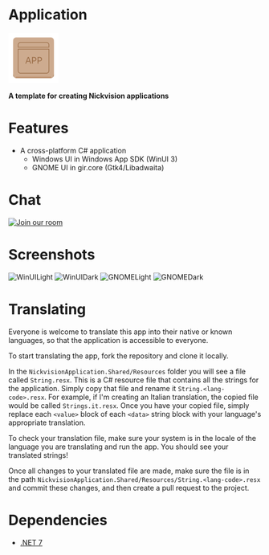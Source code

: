 # Application
<img src="NickvisionApplication.Shared/Resources/org.nickvision.application.png" width="100" height="100"/>

 **A template for creating Nickvision applications**

# Features
- A cross-platform C# application
  - Windows UI in Windows App SDK (WinUI 3)
  - GNOME UI in gir.core (Gtk4/Libadwaita)

# Chat
<a href='https://matrix.to/#/#nickvision:matrix.org'><img width='140' alt='Join our room' src='https://user-images.githubusercontent.com/17648453/196094077-c896527d-af6d-4b43-a5d8-e34a00ffd8f6.png'/></a>

# Screenshots
![WinUILight](https://user-images.githubusercontent.com/17648453/207794202-2ec536e0-106c-451d-b380-2091c2db96bf.png)
![WinUIDark](https://user-images.githubusercontent.com/17648453/207794094-f6e371b0-9c0e-4356-b9ea-7cdca7eb3b05.png)
![GNOMELight](https://user-images.githubusercontent.com/17648453/206729313-01c7f089-2393-49a3-9dd6-a861b7d7c84f.png)
![GNOMEDark](https://user-images.githubusercontent.com/17648453/206729405-d73d5912-7773-451d-941d-297ddf4d9c6b.png)

# Translating
Everyone is welcome to translate this app into their native or known languages, so that the application is accessible to everyone.

To start translating the app, fork the repository and clone it locally.

In the `NickvisionApplication.Shared/Resources` folder you will see a file called `String.resx`. This is a C# resource file that contains all the strings for the application. Simply copy that file and rename it `String.<lang-code>.resx`. For example, if I'm creating an Italian translation, the copied file would be called `Strings.it.resx`. Once you have your copied file, simply replace each `<value>` block of each `<data>` string block with your language's appropriate translation.

To check your translation file, make sure your system is in the locale of the language you are translating and run the app. You should see your translated strings!

Once all changes to your translated file are made, make sure the file is in the path `NickvisionApplication.Shared/Resources/String.<lang-code>.resx` and commit these changes, and then create a pull request to the project.

# Dependencies
- [.NET 7](https://dotnet.microsoft.com/en-us/)

